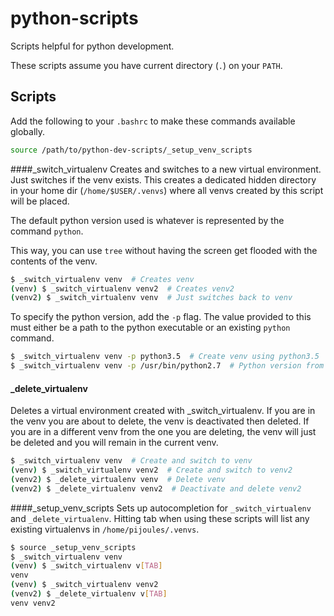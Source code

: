 # python-scripts
Scripts helpful for python development.

These scripts assume you have current directory (`.`) on your `PATH`.


## Scripts
Add the following to your `.bashrc` to make these commands available globally.
```sh
source /path/to/python-dev-scripts/_setup_venv_scripts
```

####_switch_virtualenv
Creates and switches to a new virtual environment. Just switches if the venv exists.
This creates a dedicated hidden directory in your home dir (`/home/$USER/.venvs`)
where all venvs created by this script will be placed.

The default python version used is whatever is represented by the command `python`.

This way, you can use `tree` without having the screen get flooded with the contents of
the venv.

```sh
$ _switch_virtualenv venv  # Creates venv
(venv) $ _switch_virtualenv venv2  # Creates venv2
(venv2) $ _switch_virtualenv venv  # Just switches back to venv
```

To specify the python version, add the `-p` flag. The value provided to this must either
be a path to the python executable or an existing `python` command.
```sh
$ _switch_virtualenv venv -p python3.5  # Create venv using python3.5
$ _switch_virtualenv venv -p /usr/bin/python2.7  # Python version from path
```


#### _delete_virtualenv
Deletes a virtual environment created with _switch_virtualenv. If you are in the venv you are
about to delete, the venv is deactivated then deleted. If you are in a different venv from
the one you are deleting, the venv will just be deleted and you will remain in the current
venv.

```sh
$ _switch_virtualenv venv  # Create and switch to venv
(venv) $ _switch_virtualenv venv2  # Create and switch to venv2
(venv2) $ _delete_virtualenv venv  # Delete venv
(venv2) $ _delete_virtualenv venv2  # Deactivate and delete venv2
```


####_setup_venv_scripts
Sets up autocompletion for `_switch_virtualenv` and `_delete_virtualenv`.
Hitting tab when using these scripts will list any existing virtualenvs in
`/home/pijoules/.venvs`.


```sh
$ source _setup_venv_scripts
$ _switch_virtualenv venv
(venv) $ _switch_virtualenv v[TAB]
venv
(venv) $ _switch_virtualenv venv2
(venv2) $ _delete_virtualenv v[TAB]
venv venv2
```

